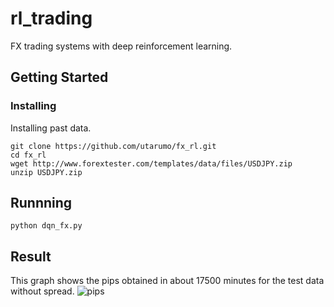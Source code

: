 # rl_trading

FX trading systems with deep reinforcement learning. 

## Getting Started

### Installing
Installing past data.
```
git clone https://github.com/utarumo/fx_rl.git
cd fx_rl
wget http://www.forextester.com/templates/data/files/USDJPY.zip
unzip USDJPY.zip
```

## Runnning
```
python dqn_fx.py
```


## Result
This graph shows the pips obtained in about 17500 minutes for the test data without spread.
![pips](https://user-images.githubusercontent.com/39490801/42648805-dd1c7b1e-8642-11e8-9f4a-313e6668dcba.png)
